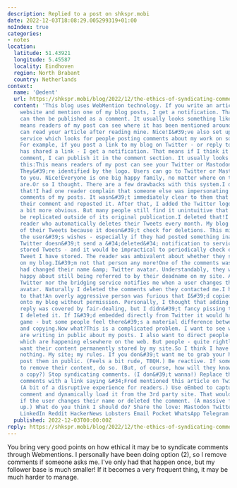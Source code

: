 ```yaml
---
description: Replied to a post on shkspr.mobi
date: 2022-12-03T18:08:29.005299319+01:00
noIndex: true
categories:
- notes
location:
  latitude: 51.43921
  longitude: 5.45587
  locality: Eindhoven
  region: North Brabant
  country: Netherlands
context:
  name: '@edent'
  url: https://shkspr.mobi/blog/2022/12/the-ethics-of-syndicating-comments-using-webmentions/
  content: 'This blog uses WebMention technology. If you write an article on your
    website and mention one of my blog posts, I get a notification. That notification
    can then be published as a comment. It usually looks something like this:This
    means readers of my post can see where it has been mentioned around the web. They
    can read your article after reading mine. Nice!I&#39;ve also set up a &#34;bridge&#34;
    service which looks for people posting comments about my work on social media.
    For example, if you post a link to my blog on Twitter - or reply to someone who
    has shared a link - I get a notification. That means if I think it is an interesting
    comment, I can publish it in the comment section. It usually looks something like
    this:This means readers of my post can see your Twitter or Mastodon comments.
    They&#39;re identified by the logo. Users can go to Twitter or Mastodon to reply
    to you. Nice!Everyone is one big happy family, no matter where on the web you
    are.Or so I thought. There are a few drawbacks with this system.I didn&#39;t write
    that!I had one reader complain that someone else was impersonating them in the
    comments of my posts. It wasn&#39;t immediately clear to them that I&#39;d syndicated
    their comment and reposted it. After that, I added the Twitter logo to make it
    a bit more obvious. But many people still find it unintuitive that content can
    be replicated outside of its original publication.I deleted that!I had another
    reader who automatically deletes their Tweets every month. My blog retains a copy
    of their Tweets because it doesn&#39;t check for deletions. This might be against
    the user&#39;s wishes - especially if they had posted something inappropriate.
    Twitter doesn&#39;t send a &#34;deleted&#34; notification to services which have
    stored Tweets - and it would be impractical to periodically check every single
    Tweet I have stored. The reader was ambivalent about whether they should be kept
    on my blog.I&#39;m not that person any more!One of the comments was a person who
    had changed their name &amp; Twitter avatar. Understandably, they weren&#39;t
    happy about still being referred to by their deadname on my site. Again, neither
    Twitter nor the bridging service notifies me when a user changes their name or
    avatar. Naturally I deleted the comments when they contacted me.I have the copyright
    to that!An overly aggressive person was furious that I&#39;d copied their © content
    onto my blog without permission. Personally, I thought that adding their 7 word
    reply was covered by fair-dealing, but I didn&#39;t fancy pissing them off. So
    I deleted it. If I&#39;d embedded directly from Twitter it would have been fair
    game - but some people feel there&#39;s a material difference between embedding
    and copying.Now what?This is a complicated problem. I want to see what people
    are writing in public about my posts. I also want to direct people to the conversations
    which are happening elsewhere on the web. But people - quite rightly - might not
    want their content permanently stored by my site.So I think I have a few options.Do
    nothing. My site; my rules. If you don&#39;t want me to grab your hot takes, don&#39;t
    post them in public. (Feels a bit rude, TBQH.) Be reactive. If someone asks me
    to remove their content, do so. (But, of course, how will they know I&#39;ve made
    a copy?) Stop syndicating comments. (I don&#39;t wanna!) Replace the verbatim
    comments with a link saying &#34;Fred mentioned this article on Twitter&#34; .
    (A bit of a disruptive experience for readers.) Use oEmbed to capture the user&#39;s
    comment and dynamically load it from the 3rd party site. That would update automatically
    if the user changes their name or deleted the comment. (A massive faff to set
    up.) What do you think I should do? Share the love: Mastodon Twitter Facebook
    LinkedIn Reddit HackerNews Lobsters Email Pocket WhatsApp Telegram'
  published: 2022-12-03T00:00:00Z
reply: https://shkspr.mobi/blog/2022/12/the-ethics-of-syndicating-comments-using-webmentions/
---
```


You bring very good points on how ethical it may be to syndicate comments through Webmentions. I personally have been doing option (2), so I remove comments if someone asks me. I've only had that happen once, but my follower base is much smaller! If it becomes a very frequent thing, it may be much harder to manage.
